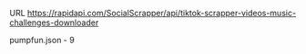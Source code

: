 URL
https://rapidapi.com/SocialScrapper/api/tiktok-scrapper-videos-music-challenges-downloader

pumpfun.json - 9
